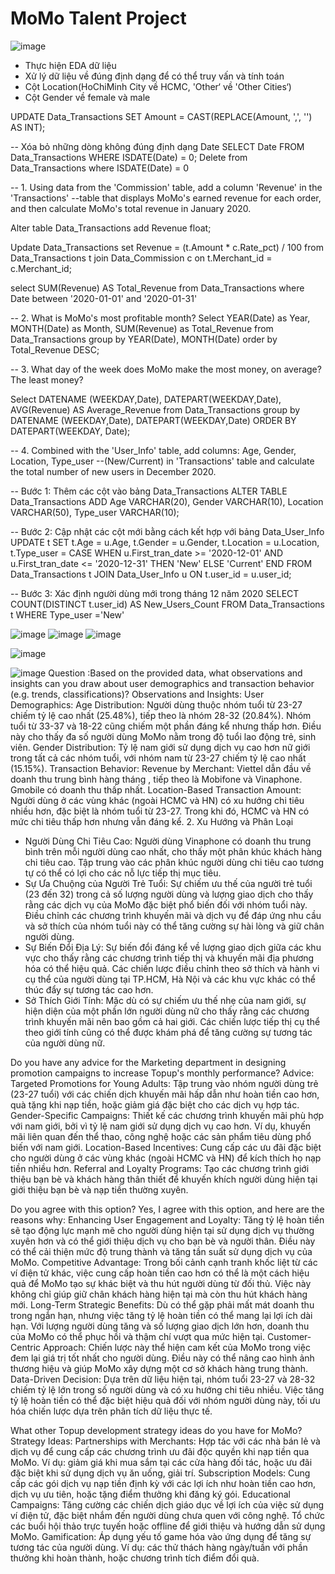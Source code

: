 # MoMo Talent Project

![image](https://github.com/user-attachments/assets/b4ca25f6-cf1e-40f2-97d6-376c47589e18)
- Thực hiện EDA dữ liệu
- Xử lý dữ liệu về đúng định dạng để có thể truy vấn và tính toán
- Cột Location(HoChiMinh City về HCMC, 'Other‘ về 'Other Cities‘)
- Cột Gender về female và male

UPDATE Data_Transactions
SET Amount = CAST(REPLACE(Amount, ',', '') AS INT);

-- Xóa bỏ những dòng không đúng định dạng Date
SELECT Date
FROM Data_Transactions
WHERE ISDATE(Date) = 0;
Delete from Data_Transactions
where ISDATE(Date) = 0


-- 1. Using data from the 'Commission' table, add a column 'Revenue' in the 'Transactions' 
--table that displays MoMo's earned revenue for each order, and then calculate MoMo's total revenue in January 2020.

Alter table Data_Transactions add  Revenue float;


Update Data_Transactions
set Revenue = (t.Amount * c.Rate_pct) / 100
from Data_Transactions t 
join Data_Commission c on t.Merchant_id = c.Merchant_id;


select   SUM(Revenue)  AS Total_Revenue
from Data_Transactions
where Date between '2020-01-01' and '2020-01-31' 

-- 2. What is MoMo's most profitable month?
Select YEAR(Date) as Year, MONTH(Date) as Month, SUM(Revenue) as Total_Revenue
from Data_Transactions
group by YEAR(Date), MONTH(Date)
order by Total_Revenue DESC;


--  3. What day of the week does MoMo make the most money, on average? The least money?

Select   DATENAME (WEEKDAY,Date), DATEPART(WEEKDAY,Date), AVG(Revenue) AS Average_Revenue
from Data_Transactions
group by  DATENAME (WEEKDAY,Date), DATEPART(WEEKDAY,Date)
ORDER BY 
    DATEPART(WEEKDAY, Date);

-- 4. Combined with the 'User_Info' table, add columns: Age, Gender, Location, Type_user
--(New/Current) in 'Transactions' table and calculate the total number of new users in December 2020.			


-- Bước 1: Thêm các cột vào bảng Data_Transactions
ALTER TABLE Data_Transactions
ADD Age VARCHAR(20),
    Gender VARCHAR(10),
    Location VARCHAR(50),
    Type_user VARCHAR(10);

-- Bước 2: Cập nhật các cột mới bằng cách kết hợp với bảng Data_User_Info
UPDATE t
SET t.Age = u.Age,
    t.Gender = u.Gender,
    t.Location = u.Location,
    t.Type_user = CASE 
                    WHEN u.First_tran_date >= '2020-12-01' AND u.First_tran_date <= '2020-12-31' THEN 'New'
                    ELSE 'Current'
                  END
FROM Data_Transactions t
JOIN Data_User_Info u ON t.user_id = u.user_id;

-- Bước 3: Xác định người dùng mới trong tháng 12 năm 2020
SELECT COUNT(DISTINCT t.user_id) AS New_Users_Count
FROM Data_Transactions t
WHERE Type_user ='New'

![image](https://github.com/user-attachments/assets/42443248-9e3c-41a8-bf03-ac6fad18a48d)
![image](https://github.com/user-attachments/assets/f97f75b0-7ec6-4320-bc23-4448cfba9664)
![image](https://github.com/user-attachments/assets/bcbbb4f4-facf-4bfc-b411-7983df25feb6)

![image](https://github.com/user-attachments/assets/dbfb126a-367a-4845-afe5-4cf934b1263d)

![image](https://github.com/user-attachments/assets/dc8b4979-cd0e-4419-b3c9-b49b8dc95f4a)
Question :Based on the provided data, what observations and insights can you draw about user demographics and transaction behavior (e.g. trends, classifications)?
Observations and Insights:
User Demographics:
Age Distribution: Người dùng thuộc nhóm tuổi từ 23-27 chiếm tỷ lệ cao nhất (25.48%), tiếp theo là nhóm 28-32 (20.84%). Nhóm tuổi từ 33-37 và 18-22 cũng chiếm một phần đáng kể nhưng thấp hơn. Điều này cho thấy đa số người dùng MoMo nằm trong độ tuổi lao động trẻ, sinh viên.
Gender Distribution: Tỷ lệ nam giới sử dụng dịch vụ cao hơn nữ giới trong tất cả các nhóm tuổi, với nhóm nam từ 23-27 chiếm tỷ lệ cao nhất (15.15%).
Transaction Behavior:
Revenue by Merchant: Viettel dẫn đầu về doanh thu trung bình hàng tháng , tiếp theo là Mobifone và Vinaphone. Gmobile có doanh thu thấp nhất.
Location-Based Transaction Amount: Người dùng ở các vùng khác (ngoài HCMC và HN) có xu hướng chi tiêu nhiều hơn, đặc biệt là nhóm tuổi từ 23-27. Trong khi đó, HCMC và HN có mức chi tiêu thấp hơn nhưng vẫn đáng kể.
2. Xu Hướng và Phân Loại
- Người Dùng Chi Tiêu Cao:
Người dùng Vinaphone có doanh thu trung bình trên mỗi người dùng cao nhất, cho thấy một phân khúc khách hàng chi tiêu cao.
Tập trung vào các phân khúc người dùng chi tiêu cao tương tự có thể có lợi cho các nỗ lực tiếp thị mục tiêu.
- Sự Ưa Chuộng của Người Trẻ Tuổi:
Sự chiếm ưu thế của người trẻ tuổi (23 đến 32) trong cả số lượng người dùng và lượng giao dịch cho thấy rằng các dịch vụ của MoMo đặc biệt phổ biến đối với nhóm tuổi này.
Điều chỉnh các chương trình khuyến mãi và dịch vụ để đáp ứng nhu cầu và sở thích của nhóm tuổi này có thể tăng cường sự hài lòng và giữ chân người dùng.
- Sự Biến Đổi Địa Lý:
Sự biến đổi đáng kể về lượng giao dịch giữa các khu vực cho thấy rằng các chương trình tiếp thị và khuyến mãi địa phương hóa có thể hiệu quả.
Các chiến lược điều chỉnh theo sở thích và hành vi cụ thể của người dùng tại TP.HCM, Hà Nội và các khu vực khác có thể thúc đẩy sự tương tác cao hơn.
- Sở Thích Giới Tính:
Mặc dù có sự chiếm ưu thế nhẹ của nam giới, sự hiện diện của một phần lớn người dùng nữ cho thấy rằng các chương trình khuyến mãi nên bao gồm cả hai giới.
Các chiến lược tiếp thị cụ thể theo giới tính cũng có thể được khám phá để tăng cường sự tương tác của người dùng nữ.

Do you have any advice for the Marketing department in designing promotion campaigns to increase Topup's monthly performance?
Advice:
Targeted Promotions for Young Adults:
Tập trung vào nhóm người dùng trẻ (23-27 tuổi) với các chiến dịch khuyến mãi hấp dẫn như hoàn tiền cao hơn, quà tặng khi nạp tiền, hoặc giảm giá đặc biệt cho các dịch vụ hợp tác.
Gender-Specific Campaigns:
Thiết kế các chương trình khuyến mãi phù hợp với nam giới, bởi vì tỷ lệ nam giới sử dụng dịch vụ cao hơn. Ví dụ, khuyến mãi liên quan đến thể thao, công nghệ hoặc các sản phẩm tiêu dùng phổ biến với nam giới.
Location-Based Incentives:
Cung cấp các ưu đãi đặc biệt cho người dùng ở các vùng khác (ngoài HCMC và HN) để kích thích họ nạp tiền nhiều hơn.
Referral and Loyalty Programs:
Tạo các chương trình giới thiệu bạn bè và khách hàng thân thiết để khuyến khích người dùng hiện tại giới thiệu bạn bè và nạp tiền thường xuyên.


Do you agree with this option?
Yes, I agree with this option, and here are the reasons why:
Enhancing User Engagement and Loyalty:
Tăng tỷ lệ hoàn tiền sẽ tạo động lực mạnh mẽ cho người dùng hiện tại sử dụng dịch vụ thường xuyên hơn và có thể giới thiệu dịch vụ cho bạn bè và người thân. Điều này có thể cải thiện mức độ trung thành và tăng tần suất sử dụng dịch vụ của MoMo.
Competitive Advantage:
Trong bối cảnh cạnh tranh khốc liệt từ các ví điện tử khác, việc cung cấp hoàn tiền cao hơn có thể là một cách hiệu quả để MoMo tạo sự khác biệt và thu hút người dùng từ đối thủ. Việc này không chỉ giúp giữ chân khách hàng hiện tại mà còn thu hút khách hàng mới.
Long-Term Strategic Benefits:
Dù có thể gặp phải mất mát doanh thu trong ngắn hạn, nhưng việc tăng tỷ lệ hoàn tiền có thể mang lại lợi ích dài hạn. Với lượng người dùng tăng và số lượng giao dịch lớn hơn, doanh thu của MoMo có thể phục hồi và thậm chí vượt qua mức hiện tại.
Customer-Centric Approach:
Chiến lược này thể hiện cam kết của MoMo trong việc đem lại giá trị tốt nhất cho người dùng. Điều này có thể nâng cao hình ảnh thương hiệu và giúp MoMo xây dựng một cơ sở khách hàng trung thành.
Data-Driven Decision:
Dựa trên dữ liệu hiện tại, nhóm tuổi 23-27 và 28-32 chiếm tỷ lệ lớn trong số người dùng và có xu hướng chi tiêu nhiều. Việc tăng tỷ lệ hoàn tiền có thể đặc biệt hiệu quả đối với nhóm người dùng này, tối ưu hóa chiến lược dựa trên phân tích dữ liệu thực tế.

What other Topup development strategy ideas do you have for MoMo?
Strategy Ideas:
Partnerships with Merchants:
Hợp tác với các nhà bán lẻ và dịch vụ để cung cấp các chương trình ưu đãi độc quyền khi nạp tiền qua MoMo. Ví dụ: giảm giá khi mua sắm tại các cửa hàng đối tác, hoặc ưu đãi đặc biệt khi sử dụng dịch vụ ăn uống, giải trí.
Subscription Models:
Cung cấp các gói dịch vụ nạp tiền định kỳ với các lợi ích như hoàn tiền cao hơn, dịch vụ ưu tiên, hoặc tặng điểm thưởng khi đăng ký gói.
Educational Campaigns:
Tăng cường các chiến dịch giáo dục về lợi ích của việc sử dụng ví điện tử, đặc biệt nhắm đến người dùng chưa quen với công nghệ. Tổ chức các buổi hội thảo trực tuyến hoặc offline để giới thiệu và hướng dẫn sử dụng MoMo.
Gamification:
Áp dụng yếu tố game hóa vào ứng dụng để tăng sự tương tác của người dùng. Ví dụ: các thử thách hàng ngày/tuần với phần thưởng khi hoàn thành, hoặc chương trình tích điểm đổi quà.









